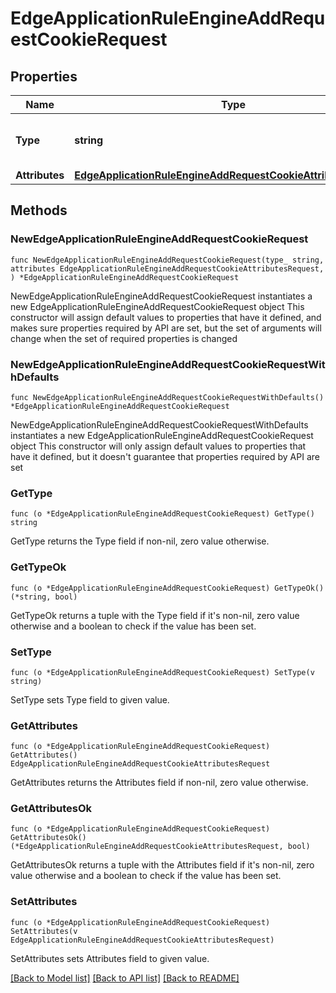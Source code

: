 # EdgeApplicationRuleEngineAddRequestCookieRequest

## Properties

Name | Type | Description | Notes
------------ | ------------- | ------------- | -------------
**Type** | **string** | * &#x60;add_request_cookie&#x60; - add_request_cookie | 
**Attributes** | [**EdgeApplicationRuleEngineAddRequestCookieAttributesRequest**](EdgeApplicationRuleEngineAddRequestCookieAttributesRequest.md) |  | 

## Methods

### NewEdgeApplicationRuleEngineAddRequestCookieRequest

`func NewEdgeApplicationRuleEngineAddRequestCookieRequest(type_ string, attributes EdgeApplicationRuleEngineAddRequestCookieAttributesRequest, ) *EdgeApplicationRuleEngineAddRequestCookieRequest`

NewEdgeApplicationRuleEngineAddRequestCookieRequest instantiates a new EdgeApplicationRuleEngineAddRequestCookieRequest object
This constructor will assign default values to properties that have it defined,
and makes sure properties required by API are set, but the set of arguments
will change when the set of required properties is changed

### NewEdgeApplicationRuleEngineAddRequestCookieRequestWithDefaults

`func NewEdgeApplicationRuleEngineAddRequestCookieRequestWithDefaults() *EdgeApplicationRuleEngineAddRequestCookieRequest`

NewEdgeApplicationRuleEngineAddRequestCookieRequestWithDefaults instantiates a new EdgeApplicationRuleEngineAddRequestCookieRequest object
This constructor will only assign default values to properties that have it defined,
but it doesn't guarantee that properties required by API are set

### GetType

`func (o *EdgeApplicationRuleEngineAddRequestCookieRequest) GetType() string`

GetType returns the Type field if non-nil, zero value otherwise.

### GetTypeOk

`func (o *EdgeApplicationRuleEngineAddRequestCookieRequest) GetTypeOk() (*string, bool)`

GetTypeOk returns a tuple with the Type field if it's non-nil, zero value otherwise
and a boolean to check if the value has been set.

### SetType

`func (o *EdgeApplicationRuleEngineAddRequestCookieRequest) SetType(v string)`

SetType sets Type field to given value.


### GetAttributes

`func (o *EdgeApplicationRuleEngineAddRequestCookieRequest) GetAttributes() EdgeApplicationRuleEngineAddRequestCookieAttributesRequest`

GetAttributes returns the Attributes field if non-nil, zero value otherwise.

### GetAttributesOk

`func (o *EdgeApplicationRuleEngineAddRequestCookieRequest) GetAttributesOk() (*EdgeApplicationRuleEngineAddRequestCookieAttributesRequest, bool)`

GetAttributesOk returns a tuple with the Attributes field if it's non-nil, zero value otherwise
and a boolean to check if the value has been set.

### SetAttributes

`func (o *EdgeApplicationRuleEngineAddRequestCookieRequest) SetAttributes(v EdgeApplicationRuleEngineAddRequestCookieAttributesRequest)`

SetAttributes sets Attributes field to given value.



[[Back to Model list]](../README.md#documentation-for-models) [[Back to API list]](../README.md#documentation-for-api-endpoints) [[Back to README]](../README.md)


